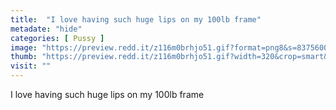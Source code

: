 ```yaml
---
title:  "I love having such huge lips on my 100lb frame"
metadate: "hide"
categories: [ Pussy ]
image: "https://preview.redd.it/z116m0brhjo51.gif?format=png8&s=837560029afa1294c3f058f8a463f05b95b74c46"
thumb: "https://preview.redd.it/z116m0brhjo51.gif?width=320&crop=smart&format=png8&s=3b6c88e39a56b2e6913dfb11aa0a9dc4f325edd0"
visit: ""
---
```

I love having such huge lips on my 100lb frame
